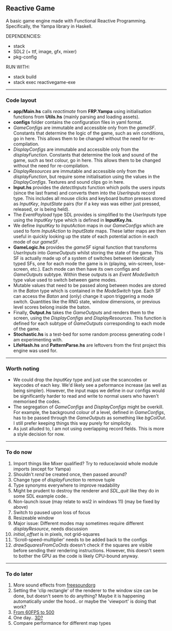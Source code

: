 ## Reactive Game

A basic game engine made with Functional Reactive Programming. Specifically, the Yampa library in Haskell.

DEPENDENCIES:
* stack
* SDL2 (+ ttf, image, gfx, mixer)
* pkg-config

RUN WITH:
* stack build
* stack exec reactivegame-exe

---

### Code layout

* **app/Main.hs** calls *reactimate* from **FRP.Yampa** using initialisation functions from **Utils.hs** (mainly parsing and loading assets).
* **configs** folder contains the configuration files in yaml format. 
* *GameConfigs* are immutable and accessible only from the *gameSF*. Constants that determine the logic of the game, such as win conditions, go in here. This allows them to be changed without the need for re-compilation.
* *DisplayConfigs* are immutable and accessible only from the *displayFunction*. Constants that determine the look and sound of the game, such as text colour, go in here. This allows them to be changed without the need for re-compilation.
* *DisplayResources* are immutable and accessible only from the *displayFunction*, but require some initialisation using the values in the *DisplayConfigs*. Textures and sound clips go in here.
* **Input.hs** provides the *detectInputs* function which polls the users inputs (since the last frame) and converts them into the *UserInputs* record type. This includes all mouse clicks and keyboard button presses stored as *InputKey*, *InputState* pairs (for if a key was was either just pressed, released, or is being held).
* The *EventPayload* type SDL provides is simplified to the *UserInputs* type using the *InputKey* type which is defined in **InputKey.hs**.
* We define *InputKey* to *InputAction* maps in our *GameConfigs* which are used to form *InputAction* to *InputState* maps. These latter maps are then useful in quickly looking up the state of each potential action in each mode of our *gameSF*. 
* **GameLogic.hs** provides the *gameSF* signal function that transforms *UserInputs* into *GameOutputs* whilst storing the state of the game. This SF is actually made up of a system of switches between identically typed SFs, one for each mode the game is in (playing, win-screen, lose-screen, etc.). Each mode can then have its own configs and *GameOutputs* subtype. Within these outputs is an *Event ModeSwitch* type value used to switch between game modes.
* Mutable values that need to be passed along between modes are stored in the *Baton* type which is contained in the *ModeSwitch* type. Each SF can access the *Baton* and (only) change it upon triggering a mode switch. Quantities like the RNG state, window dimensions, or previous level scores belong inside the baton.
* Finally, **Output.hs** takes the *GameOutputs* and renders them to the screen, using the *DisplayConfigs* and *DisplayResources*. This function is defined for each subtype of *GameOutputs* corresponding to each mode of the game.
* **Stochastic.hs** is a test-bed for some random process generating code I am experimenting with.  
* **LifeHash.hs** and **PatternParse.hs** are leftovers from the first project this engine was used for.

---

### Worth noting

* We could drop the *InputKey* type and just use the scancodes or keycodes of each key. We'd likely see a peformance increase (as well as being simpler). However, the input maps we define in our configs would be significantly harder to read and write to normal users who haven't memorised the codes.
* The segregation of *GameConfigs* and *DisplayConfigs* might be overkill. For example, the background colour of a level, defined in *GameConfigs*, has to be passed through the *GameOutputs* as something like *bgColOut*. I still prefer keeping things this way purely for simplicity.
* As just alluded to, I am not using overlapping record fields. This is more a style decision for now.

---

### To do now

1. Import things like Mixer qualified? Try to reduce/avoid whole module imports (except for Yampa)
1. Shouldn't *rend* be created once, then passed around?
1. Change type of *displayFunction* to remove tuple
1. Type synonyms everywhere to improve readability
1. Might be prudent to destroy the renderer and *SDL_quit* like they do in some SDL example code..
1. Non-launch issue (may relate to wsl2 in windows 11) (may be fixed by above)
1. Switch to paused upon loss of focus
1. Resizeable window
1. Major issue: Different modes may sometimes require different *displayResource*, needs discussion
1. *initial_offset* is in pixels, not grid-squares
1. 'Scroll-speed-multiplier' needs to be added back to the configs
1. *drawSquaresFromCoOrds* doesn't check if the squares are visible before sending their rendering instructions. However, this doesn't seem to bother the GPU as the code is likely CPU-bound anyway. 

---

### To do later

1. More sound effects from [freesoundorg](https://freesound.org/)
1. Setting the 'clip rectangle' of the renderer to the window size can be done, but doesn't seem to do anything? Maybe it is happening automatically under the hood.. or maybe the 'viewport' is doing that work?
1. [From 60FPS to 500](http://keera.co.uk/blog/2014/10/15/from-60-fps-to-500/)
1. One day.. [3D?](https://hackage.haskell.org/package/HGamer3D)
1. Compare performance for different map types